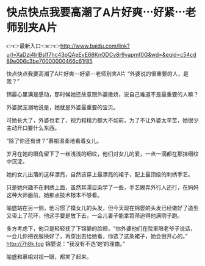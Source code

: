 # 快点快点我要高潮了A片好爽⋯好紧⋯老师别夹A片

👉👉最新入口👈👉👉http://www.baidu.com/link?url=XaDzi4lrlBsIf7hc43pQAeEvE68KnODCy8r9yapmf0G&wd=&eqid=c54cd89e006c3be70000000466c61f85

快点快点我要高潮了A片好爽⋯好紧⋯老师别夹A片
“外婆说的很重要的人，是我？”

锦晏心里满是感动，那时候她还故意跟外婆撒娇，说自己难道不是最重要的人嘛？

外婆就宠溺地说是，她就是外婆最重要的宝贝。

可她长大了，外婆也老了，视力和精力都大不如前，为了不让外婆太辛苦，她很少主动开口要什么东西。

“除了你还有谁？”慕榆温柔地看着女儿。

岁月在她的眼角留下了一丝浅浅的细纹，他们对女儿的爱，一点一滴都在那抹细纹中沉淀。

她的女儿出落的这样漂亮，自然该穿上最漂亮的裙子，配上最顶级的刺绣手艺。

只是她兴趣不在刺绣上面，虽然耳濡目染学了一些，手艺糊弄外行人还行，在妈妈这种大师面前，她那点技术根本不够看。

喻盛站在另一侧，他习惯了摸女儿的头发，但今天现在锦晏的头发已经做好了造型又带上了花环，他这手要是放下去，一会儿妻子能拿笤帚追得他满院子跑。

多方考虑下，他只是轻轻抚了下锦晏的脸颊，“你外婆他们在院里陪老爷子说话，一会儿你把衣服换好了，再穿出去给她看，你选了这条裙子，她会很开心的。”
http://7h8k.top
锦晏说：“我没有不选‘她’的理由。”

喻盛和慕榆对视一眼，都笑了起来。
